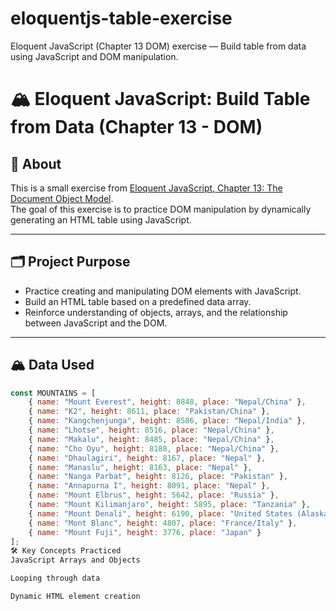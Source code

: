# eloquentjs-table-exercise
Eloquent JavaScript (Chapter 13 DOM) exercise — Build table from data using JavaScript and DOM manipulation.

# 🏔️ Eloquent JavaScript: Build Table from Data (Chapter 13 - DOM)

## 📖 About  
This is a small exercise from [Eloquent JavaScript, Chapter 13: The Document Object Model](http://eloquentjavascript.net/13_dom.html).  
The goal of this exercise is to practice DOM manipulation by dynamically generating an HTML table using JavaScript.

---

## 🗂️ Project Purpose  
- Practice creating and manipulating DOM elements with JavaScript.
- Build an HTML table based on a predefined data array.
- Reinforce understanding of objects, arrays, and the relationship between JavaScript and the DOM.

---

## 🏔️ Data Used  
```javascript
const MOUNTAINS = [
    { name: "Mount Everest", height: 8848, place: "Nepal/China" },
    { name: "K2", height: 8611, place: "Pakistan/China" },
    { name: "Kangchenjunga", height: 8586, place: "Nepal/India" },
    { name: "Lhotse", height: 8516, place: "Nepal/China" },
    { name: "Makalu", height: 8485, place: "Nepal/China" },
    { name: "Cho Oyu", height: 8188, place: "Nepal/China" },
    { name: "Dhaulagiri", height: 8167, place: "Nepal" },
    { name: "Manaslu", height: 8163, place: "Nepal" },
    { name: "Nanga Parbat", height: 8126, place: "Pakistan" },
    { name: "Annapurna I", height: 8091, place: "Nepal" },
    { name: "Mount Elbrus", height: 5642, place: "Russia" },
    { name: "Mount Kilimanjaro", height: 5895, place: "Tanzania" },
    { name: "Mount Denali", height: 6190, place: "United States (Alaska)" },
    { name: "Mont Blanc", height: 4807, place: "France/Italy" },
    { name: "Mount Fuji", height: 3776, place: "Japan" }
];
🛠️ Key Concepts Practiced
JavaScript Arrays and Objects

Looping through data

Dynamic HTML element creation
